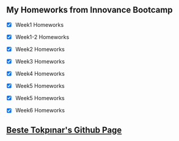 ## My Homeworks from Innovance Bootcamp

- [x] Week1   Homeworks
- [x] Week1-2 Homeworks
- [x] Week2   Homeworks
- [x] Week3   Homeworks
- [x] Week4   Homeworks
- [x] Week5   Homeworks
- [x] Week5   Homeworks
- [x] Week6   Homeworks




## [Beste Tokpınar's Github Page](https://github.com/bstkpnr "Beste Tokpınar's Github Page")

